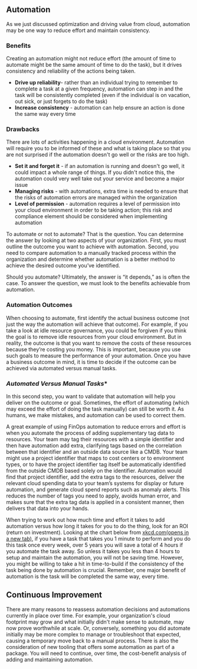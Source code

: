 ## Automation

As we just discussed optimization and driving value from cloud, automation may be one way to reduce effort and maintain consistency.

### Benefits 

Creating an automation might not reduce effort (the amount of time to automate might be the same amount of time to do the task), but it drives consistency and reliability of the actions being taken.

- **Drive up reliability**- rather than an individual trying to remember to complete a task at a given frequency, automation can step in and the task will be consistently completed (even if the individual is on vacation, out sick, or just forgets to do the task)
- **Increase consistency** - automation can help ensure an action is done the same way every time

### Drawbacks

There are lots of activities happening in a cloud environment. Automation will require you to be informed of these and what is taking place so that you are not surprised if the automation doesn't go well or the risks are too high. 

- **Set it and forget it** - if an automation is running and doesn't go well, it could impact a whole range of things. If you didn't notice this, the automation could very well take out your service and become a major issue
- **Managing risks** - with automations, extra time is needed to ensure that the risks of automation errors are managed within the organization
- **Level of permission** - automation requires a level of permission into your cloud environment in order to be taking action; this risk and compliance element should be considered when implementing automation

To automate or not to automate? That is the question. You can determine the answer by looking at two aspects of your organization. First, you must outline the outcome you want to achieve with automation. Second, you need to compare automation to a manually tracked process within the organization and determine whether automation is a better method to achieve the desired outcome you’ve identified. 

Should you automate? Ultimately, the answer is “it depends,” as is often the case. To answer the question, we must look to the benefits achievable from automation.

### Automation Outcomes

When choosing to automate, first identify the actual business outcome (not just the way the automation will achieve that outcome). For example, if you take a look at idle resource governance, you could be forgiven if you think the goal is to remove idle resources from your cloud environment. But in reality, the outcome is that you want to remove the costs of these resources because they’re costing you money. This is important, because you use such goals to measure the performance of your automation. Once you have a business outcome in mind, it is time to decide if the outcome can be achieved via automated versus manual tasks.

### *Automated Versus Manual Tasks**

In this second step, you want to validate that automation will help you deliver on the outcome or goal. Sometimes, the effort of automating (which may exceed the effort of doing the task manually) can still be worth it. As humans, we make mistakes, and automation can be used to correct them. 

A great example of using FinOps automation to reduce errors and effort is when you automate the process of adding supplementary tag data to resources. Your team may tag their resources with a simple identifier and then have automation add extra, clarifying tags based on the correlation between that identifier and an outside data source like a CMDB. Your team might use a project identifier that maps to cost centers or to environment types, or to have the project identifier tag itself be automatically identified from the outside CMDB based solely on the identifier. Automation would find that project identifier, add the extra tags to the resources, deliver the relevant cloud spending data to your team’s systems for display or future automation, and generate cloud spend reports such as anomaly alerts. This reduces the number of tags you need to apply, avoids human error, and makes sure that the extra tag data is applied in a consistent manner, then delivers that data into your hands. 

When trying to work out how much time and effort it takes to add automation versus how long it takes for you to do the thing, look for an ROI (return on investment). Looking at the chart below from [xkcd.com(opens in a new tab)](http://xkcd.com/), if you have a task that takes you 1 minute to perform and you do this task once every week, over 5 years you will save a total of 4 hours if you automate the task away. So unless it takes you less than 4 hours to setup and maintain the automation, you will not be saving time. However, you might be willing to take a hit in time-to-build if the consistency of the task being done by automation is crucial. Remember, one major benefit of automation is the task will be completed the same way, every time.


## Continuous Improvement

There are many reasons to reassess automation decisions and automations currently in place over time. For example, your organization's cloud footprint may grow and what initially didn't make sense to automate, may now prove worthwhile at scale. Or, conversely, something you did automate initially may be more complex to manage or troubleshoot that expected, causing a temporary move back to a manual process. There is also the consideration of new tooling that offers some automation as part of a package. You will need to continue, over time, the cost-benefit analysis of adding and maintaining automation.
